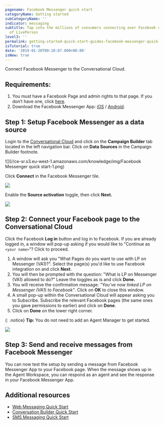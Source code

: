 ```yaml
---
pagename: Facebook Messenger quick start
categoryName: Getting started
subCategoryName: ''
indicator: messaging
subtitle: Tap into the millions of consumers connecting over Facebook using the power
  of LivePerson
level3: ''
permalink: getting-started-quick-start-guides-facebook-messenger-quick-start.html
isTutorial: true
date: '2019-01-20T09:10:07.000+00:00'
isNew: true
---
```


Connect Facebook Messenger to the Conversational Cloud.

## Requirements:

1. You must have a Facebook Page and admin rights to that page. If you don’t have one, click [here](https://www.facebook.com/pages/creation/).
2. Download the Facebook Messenger App:  [iOS](https://itunes.apple.com/us/app/messenger/id454638411) / [Android](https://play.google.com/store/apps/details?id=com.facebook.orca&hl=en).

## Step 1: Setup Facebook Messenger as a data source

Login to the [Conversational Cloud](https://authentication.liveperson.net/) and click on the **Campaign Builder** tab located in the left navigation bar. Click on **Data Sources** in the Campaign Builder footnote.

![](//ce-sr.s3.eu-west-1.amazonaws.com/knowledge/img/Facebook Messenger quick start-1.png)

Click **Connect** in the Facebook Messenger tile.

![](//ce-sr.s3.eu-west-1.amazonaws.com/knowledge/img/facebook-messenger-1.png)

Enable the **Source activation** toggle, then click **Next.**

![](//ce-sr.s3.eu-west-1.amazonaws.com/knowledge/img/facebook-messenger-2.png)

## Step 2: Connect your Facebook page to the Conversational Cloud

Click the Facebook **Log in** button and log in to Facebook. If you are already logged in, a window will pop-up asking if you would like to "Continue as `<your name>`"? Click to proceed.

1. A window will ask you "What Pages do you want to use with LP on Messenger (VA1)?". Select the page(s) you'd like to use Facebook integration on and click **Next**.
2. You will then be prompted with the question: "What is LP on Messenger (VA1) allowed to do?" Leave the toggles as is and click **Done.**
3. You will receive the confirmation message: _"You’ve now linked LP on Messenger (VA1) to Facebook"_. Click on **OK** to close this window.
4. A small pop-up within the Conversational Cloud will appear asking you to Subscribe. Subscribe the relevant Facebook pages (the same ones you gave permissions to earlier) and click on **Done**.
5. Click on **Done** on the lower right corner.

{: .notice}
**Tip:** You do not need to add an Agent Manager to get started.

![](//ce-sr.s3.eu-west-1.amazonaws.com/knowledge/img/facebook-messenger-4.png)

## Step 3: Send and receive messages from Facebook Messenger

You can now test the setup by sending a message from Facebook Messenger App to your Facebook page. When the message shows up in the Agent Workspace, you can respond as an agent and see the response in your Facebook Messenger App.

## Additional resources

* [Web Messaging Quick Start](https://knowledge.liveperson.com/getting-started-quick-start-guides-messaging-quick-start.html)
* [Conversation Builder Quick Start](https://knowledge.liveperson.com/getting-started-quick-start-guides-bots-quick-start.html)
* [SMS Messaging Quick Start](https://knowledge.liveperson.com/getting-started-quick-start-guides-twilio-sms-quick-start.html)
